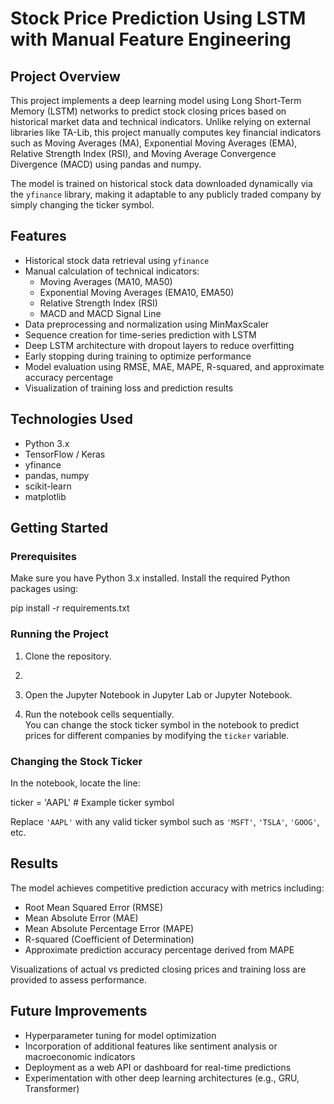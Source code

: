 # Stock Price Prediction Using LSTM with Manual Feature Engineering

## Project Overview

This project implements a deep learning model using Long Short-Term Memory (LSTM) networks to predict stock closing prices based on historical market data and technical indicators. Unlike relying on external libraries like TA-Lib, this project manually computes key financial indicators such as Moving Averages (MA), Exponential Moving Averages (EMA), Relative Strength Index (RSI), and Moving Average Convergence Divergence (MACD) using pandas and numpy.

The model is trained on historical stock data downloaded dynamically via the `yfinance` library, making it adaptable to any publicly traded company by simply changing the ticker symbol.

## Features

- Historical stock data retrieval using `yfinance`
- Manual calculation of technical indicators:
  - Moving Averages (MA10, MA50)
  - Exponential Moving Averages (EMA10, EMA50)
  - Relative Strength Index (RSI)
  - MACD and MACD Signal Line
- Data preprocessing and normalization using MinMaxScaler
- Sequence creation for time-series prediction with LSTM
- Deep LSTM architecture with dropout layers to reduce overfitting
- Early stopping during training to optimize performance
- Model evaluation using RMSE, MAE, MAPE, R-squared, and approximate accuracy percentage
- Visualization of training loss and prediction results

## Technologies Used

- Python 3.x
- TensorFlow / Keras
- yfinance
- pandas, numpy
- scikit-learn
- matplotlib

## Getting Started

### Prerequisites

Make sure you have Python 3.x installed. Install the required Python packages using:

pip install -r requirements.txt


### Running the Project

1. Clone the repository.
2. 
3. Open the Jupyter Notebook in Jupyter Lab or Jupyter Notebook.

4. Run the notebook cells sequentially.  
   You can change the stock ticker symbol in the notebook to predict prices for different companies by modifying the `ticker` variable.

### Changing the Stock Ticker

In the notebook, locate the line:

ticker = 'AAPL' # Example ticker symbol


Replace `'AAPL'` with any valid ticker symbol such as `'MSFT'`, `'TSLA'`, `'GOOG'`, etc.

## Results

The model achieves competitive prediction accuracy with metrics including:

- Root Mean Squared Error (RMSE)
- Mean Absolute Error (MAE)
- Mean Absolute Percentage Error (MAPE)
- R-squared (Coefficient of Determination)
- Approximate prediction accuracy percentage derived from MAPE

Visualizations of actual vs predicted closing prices and training loss are provided to assess performance.

## Future Improvements

- Hyperparameter tuning for model optimization  
- Incorporation of additional features like sentiment analysis or macroeconomic indicators  
- Deployment as a web API or dashboard for real-time predictions  
- Experimentation with other deep learning architectures (e.g., GRU, Transformer)




